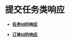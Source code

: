 # 提交任务类响应<a name="ZH-CN_TOPIC_0131356398"></a>

-   **[任务Id的响应](任务Id的响应.md)**  

-   **[订单Id的响应](订单Id的响应.md)**  


